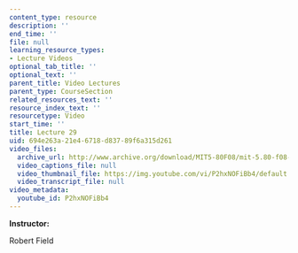 ```yaml
---
content_type: resource
description: ''
end_time: ''
file: null
learning_resource_types:
- Lecture Videos
optional_tab_title: ''
optional_text: ''
parent_title: Video Lectures
parent_type: CourseSection
related_resources_text: ''
resource_index_text: ''
resourcetype: Video
start_time: ''
title: Lecture 29
uid: 694e263a-21e4-6718-d837-89f6a315d261
video_files:
  archive_url: http://www.archive.org/download/MIT5-80F08/mit-5.80-f08-lec29_300k.mp4
  video_captions_file: null
  video_thumbnail_file: https://img.youtube.com/vi/P2hxNOFiBb4/default.jpg
  video_transcript_file: null
video_metadata:
  youtube_id: P2hxNOFiBb4
---
```


**Instructor:**

Robert Field